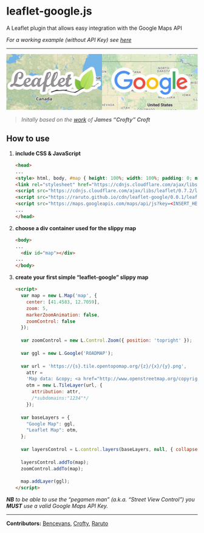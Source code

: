 # leaflet-google.js
A Leaflet plugin that allows easy integration with the Google Maps API

_For a working example (without API Key) see [here](https://raruto.github.io/examples/leaflet-google/leaflet-google.html)_

---

[![Leaflet+Google Logos](https://raw.githubusercontent.com/Raruto/raruto.github.io/master/img/leaflet-google.jpg)](https://raruto.github.io)

> _Initally based on the [work](http://matchingnotes.com/using-google-map-tiles-with-leaflet) of **James “Crofty” Croft**_

## How to use

1. **include CSS & JavaScript**
    ```html
    <head>
    ...
    <style> html, body, #map { height: 100%; width: 100%; padding: 0; margin: 0; } </style>
    <link rel="stylesheet" href="https://cdnjs.cloudflare.com/ajax/libs/leaflet/0.7.2/leaflet.css" />
    <script src="https://cdnjs.cloudflare.com/ajax/libs/leaflet/0.7.2/leaflet-src.js"></script>
    <script src="https://raruto.github.io/cdn/leaflet-google/0.0.1/leaflet-google.js"></script>
    <script src="https://maps.googleapis.com/maps/api/js?key=<INSERT_HERE_API_KEY>"></script>
    ...
    </head>
    ```
2. **choose a div container used for the slippy map**
    ```html
    <body>
    ...
	  <div id="map"></div>
    ...
    </body>
    ```
3. **create your first simple “leaflet-google” slippy map**
    ```html
    <script>
      var map = new L.Map('map', {
        center: [41.4583, 12.7059],
        zoom: 5,
        markerZoomAnimation: false,
        zoomControl: false
      });

      var zoomControl = new L.Control.Zoom({ position: 'topright' });

      var ggl = new L.Google('ROADMAP');

      var url = 'https://{s}.tile.opentopomap.org/{z}/{x}/{y}.png',
        attr =
        'Map data: &copy; <a href="http://www.openstreetmap.org/copyright">OpenStreetMap</a>, <a href="http://viewfinderpanoramas.org">SRTM</a> | Map style: &copy; <a href="https://opentopomap.org">OpenTopoMap</a> (<a href="https://creativecommons.org/licenses/by-sa/3.0/">CC-BY-SA</a>)',
        otm = new L.TileLayer(url, {
          attribution: attr,
          /*subdomains:"1234"*/
        });

      var baseLayers = {
        "Google Map": ggl,
        "Leaflet Map": otm,
      };

      var layersControl = L.control.layers(baseLayers, null, { collapsed:false });

      layersControl.addTo(map);
      zoomControl.addTo(map);

      map.addLayer(ggl);
    </script>
    ```

_**NB** to be able to use the “pegamen man” (a.k.a. “Street View Control”) you **MUST** use a valid Google Maps API Key._

---

**Contributors:** [Bencevans](https://gist.github.com/bencevans/4504864), [Crofty](https://gist.github.com/crofty/2197042), [Raruto](https://github.com/Raruto/leaflet-google)
